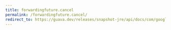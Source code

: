 ```yaml
---
title: forwardingfuture.cancel
permalink: /forwardingfuture.cancel/
redirect_to: https://guava.dev/releases/snapshot-jre/api/docs/com/google/common/util/concurrent/ForwardingFuture.html#cancel-boolean-
---
```

